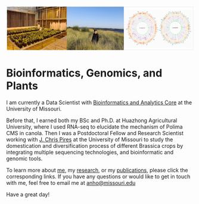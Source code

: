 ![](figures/fig1.jpg)

# Bioinformatics, Genomics, and Plants

I am currently a Data Scientist with [Bioinformatics and Analytics Core](https://bioinformatics.missouri.edu/) at the University of Missouri.   
   
Before that, I earned both my BSc and Ph.D. at Huazhong Agricultural University, where I used RNA-seq to elucidate the mechanism of Polima CMS in canola. Then I was a Postdoctoral Fellow and Research Scientist working with [J. Chris Pires](https://bondlsc.missouri.edu/person/j-chris-pires/) at the University of Missouri to study the domestication and diversification process of different Brassica crops by integrating multiple sequencing technologies, and bioinformatic and genomic tools.
   
To learn more about [me](https://anhong11.github.io/About/), my [research](https://anhong11.github.io/Research/), or my [publications](https://anhong11.github.io/Publications/), please click the corresponding links. If you have any questions or would like to get in touch with me, feel free to email me at anho@missouri.edu
   
Have a great day!
